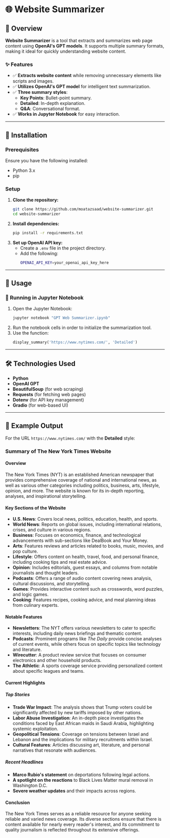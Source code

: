 # 🌐 Website Summarizer  

## 📌 Overview  
**Website Summarizer** is a tool that extracts and summarizes web page content using **OpenAI's GPT models**. It supports multiple summary formats, making it ideal for quickly understanding website content.  

### ✨ Features  
- ✅ **Extracts website content** while removing unnecessary elements like scripts and images.  
- ✅ **Utilizes OpenAI's GPT model** for intelligent text summarization.  
- ✅ **Three summary styles**:  
  - **Key Points**: Bullet-point summary.  
  - **Detailed**: In-depth explanation.  
  - **Q&A**: Conversational format.  
- ✅ **Works in Jupyter Notebook** for easy interaction.  

---

## 🚀 Installation  

### Prerequisites  
Ensure you have the following installed:  
- Python 3.x  
- pip  

### Setup  
1. **Clone the repository:**  
   ```sh
   git clone https://github.com/moatazsaad/website-summarizer.git  
   cd website-summarizer  
   ```  
2. **Install dependencies:**  
   ```sh
   pip install -r requirements.txt  
   ```  
3. **Set up OpenAI API key:**  
   - Create a `.env` file in the project directory.  
   - Add the following:  
     ```sh
     OPENAI_API_KEY=your_openai_api_key_here  
     ```  

---

## 🎯 Usage  

### 🔹 Running in Jupyter Notebook  
1. Open the Jupyter Notebook:  
   ```sh
   jupyter notebook "GPT Web Summarizer.ipynb"  
   ```  
2. Run the notebook cells in order to initialize the summarization tool.  
3. Use the function:  
   ```python
   display_summary('https://www.nytimes.com/', 'Detailed')  
   ```  

---

## 🛠 Technologies Used  
- **Python**  
- **OpenAI GPT**  
- **BeautifulSoup** (for web scraping)  
- **Requests** (for fetching web pages)  
- **Dotenv** (for API key management)
- **Gradio** (for web-based UI)  

---

## 📌 Example Output  
For the URL `https://www.nytimes.com/` with the **Detailed** style:

### **Summary of The New York Times Website**
#### **Overview**
The New York Times (NYT) is an established American newspaper that provides comprehensive coverage of national and international news, as well as various other categories including politics, business, arts, lifestyle, opinion, and more. The website is known for its in-depth reporting, analyses, and inspirational storytelling.

#### **Key Sections of the Website**
- **U.S. News**: Covers local news, politics, education, health, and sports.
- **World News**: Reports on global issues, including international relations, crises, and culture in various regions.
- **Business**: Focuses on economics, finance, and technological advancements with sub-sections like DealBook and Your Money.
- **Arts**: Features reviews and articles related to books, music, movies, and pop culture.
- **Lifestyle**: Offers content on health, travel, food, and personal finance, including cooking tips and real estate advice.
- **Opinion**: Includes editorials, guest essays, and columns from notable journalists and thought leaders.
- **Podcasts**: Offers a range of audio content covering news analysis, cultural discussions, and storytelling.
- **Games**: Provides interactive content such as crosswords, word puzzles, and logic games.
- **Cooking**: Features recipes, cooking advice, and meal planning ideas from culinary experts.

#### **Notable Features**
- **Newsletters**: The NYT offers various newsletters to cater to specific interests, including daily news briefings and thematic content.
- **Podcasts**: Prominent programs like *The Daily* provide concise analyses of current events, while others focus on specific topics like technology and literature.
- **Wirecutter**: A product review service that focuses on consumer electronics and other household products.
- **The Athletic**: A sports coverage service providing personalized content about specific leagues and teams.

#### **Current Highlights**
##### **Top Stories**
- **Trade War Impact**: The analysis shows that Trump voters could be significantly affected by new tariffs imposed by other nations.
- **Labor Abuse Investigation**: An in-depth piece investigates the conditions faced by East African maids in Saudi Arabia, highlighting systemic exploitation.
- **Geopolitical Tensions**: Coverage on tensions between Israel and Lebanon and the implications for military recruitments within Israel.
- **Cultural Features**: Articles discussing art, literature, and personal narratives that resonate with audiences.

##### **Recent Headlines**
- **Marco Rubio's statement** on deportations following legal actions.
- **A spotlight on the reactions** to Black Lives Matter mural removal in Washington D.C.
- **Severe weather updates** and their impacts across regions.

#### **Conclusion**
The New York Times serves as a reliable resource for anyone seeking reliable and varied news coverage. Its diverse sections ensure that there is content available for nearly every reader's interest, and its commitment to quality journalism is reflected throughout its extensive offerings.

